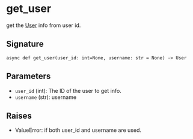 # get_user

 get the [User](../types/user.md) info from user id.

## Signature

`async def get_user(user_id: int=None, username: str = None) -> User`

## Parameters

- `user_id` (int): The ID of the user to get info.
- `username` (str): username

## Raises
- ValueError: if both user_id and username are used.